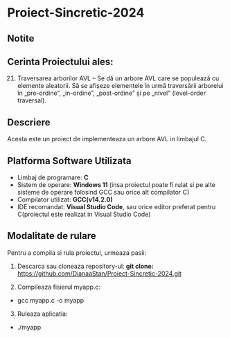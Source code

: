 # Proiect-Sincretic-2024

## Notite
## Cerinta Proiectului ales:
21. Traversarea arborilor AVL – Se dă un arbore AVL care se populează cu elemente
aleatorii. Să se afișeze elementele în urmă traversării arborelui în „pre-ordine”,
„in-ordine”, „post-ordine” și pe „nivel” (level-order traversal).

## Descriere
Acesta este un proiect de implementeaza un arbore AVL in limbajul C.

## Platforma Software Utilizata
- Limbaj de programare: **C**
- Sistem de operare: **Windows 11** (insa proiectul poate fi rulat si pe alte sisteme de operare folosind GCC sau orice alt compilator C)
- Compilator utilizat: **GCC(v14.2.0)**
- IDE recomandat:  **Visual Studio Code**, sau orice editor preferat pentru C(proiectul este realizat in Visual Studio Code)

## Modalitate de rulare 
Pentru a compila si rula proiectul, urmeaza pasii:

1. Descarca sau cloneaza repository-ul:
  **git clone:** <https://github.com/DianaaStan/Proiect-Sincretic-2024.git>

 2. Compileaza fisierul myapp.c:
 - gcc myapp.c -o myapp

 3. Ruleaza aplicatia: 
 - ./myapp
